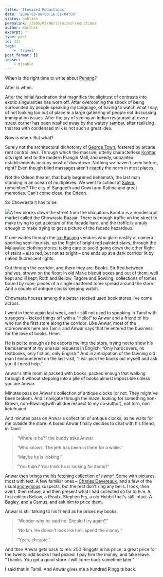 ```yaml
---
title: 'Itemized Reductions'
date: '2006-03-06T00:16:51-04:00'
status: publish
permalink: /2006/03/06/itemized-reductions
author: Karthik
excerpt: ''
type: post
id: 311
tags:
    - 'Travel'
post_format: []
teaser:
    - disable
---
```

When is the right time to write about [Penang](http://en.wikipedia.org/wiki/Penang)?

After is when.

After the initial fascination that magnifies the slightest of contrasts into exotic singularities has worn off. After overcoming the shock of being surrounded by people speaking my language, of having to watch what I say; of not looking too out of place in a large gathering of people not discussing immigration issues. After the joy of seeing an Indian restaurant at every street corner has been washed away by the watery [sambar](http://en.wikipedia.org/wiki/Sambar_%28dish%29), after realizing that tea with condensed milk is not such a great idea.

Now is when. But what?

Surely not the architectural dichotomy of [George Town](http://en.wikipedia.org/wiki/George_Town,_Penang), fostered by arcane rent control laws. Through which the massive, utterly characterless [Komtar](http://en.wikipedia.org/wiki/KOMTAR) sits right next to the modern Prangin Mall, and seedy, unpainted establishments occupy most of downtown. Nothing we haven't seen before, right? Even though blind massages aren't exactly the norm in most places.

Not the Odeon theater, that burly begrimed behemoth, the last man standing in an ocean of multiplexes. We went to school at [Salem](http://en.wikipedia.org/wiki/Salem,_Tamil_Nadu), remember? The city of Sangeeth and Gowri and Rathna and great memories. Can't come close, the Odeon.


So Chowrasta it has to be.

![](../../../../uploads/penang03_new.jpg)A few blocks down the street from the ubiquitous Komtar is a nondescript market called the Chowrasta Bazaar. There is enough traffic on the street to make trying to get a picture of the facade hard, and the traffic is unruly enough to make trying to get a picture of the facade hazardous.

If one wades through the [Ice Kacang](http://en.wikipedia.org/wiki/Ice_kacang) vendors who glare nastily at camera sporting semi-tourists, up the flight of bright red painted stairs, through the Malayalee clothing stores; taking care to avoid going down the other flight of stairs – also red, but not as bright – one ends up at a dark corridor lit by naked fluorescent lights.

Cut through the corridor, and there they are: Books. Stuffed between shelves, strewn on the floor; in old Marie biscuit boxes and out of them; well kept and ill kept; Roth and Bellow, Tagore and Rowling; collections of tomes bound by rope; pieces of a single shattered tome spread around the store. And a couple of antique clocks keeping watch.

Chowrasta houses among the better stocked used book stores I've come across.

I went in there again last week, and – still not used to speaking in Tamil with strangers – kicked things off with a “Hello!” to Anwar and a friend of his who run the first store along the corridor. Like Anwar, most of the storeowners here are Tamil; and Anwar says that he entered the business for the love of books. Hmm.

He is polite enough as he escorts me into the store, trying not to show his bemusement at my unusual requests in English: “Only hardcovers, no textbooks, only fiction, only English.” And in anticipation of the fawning old man I encountered on the last visit, “I will pick the books out myself and ask you if I need help.”

Anwar's little room is packed with books, packed enough that walking through it without stepping into a pile of books almost impossible unless you are Anwar.

Minutes pass on Anwar's collection of antique clocks (or not. They might've been broken). And I navigate through the maze, looking for something non-Brown, non-Rowling(with all due respect to my co-author), not torn, non ketchuped.

And minutes pass on Anwar's collection of antique clocks, as he waits for me outside the store. A bored Anwar finally decides to chat with his friend, in Tamil.

> “Where is he?” the buddy asks Anwar.
> 
> “Who knows. The jerk has been in there for a while.”
> 
> “Maybe he is looking.”
> 
> “You think? You think he is looking for items?”

Anwar then brings me his fetching collection of *items**. Some with pictures, most with text. A few familiar ones – [Charles Devereaux](http://www.amazon.com/gp/search/ref=br_ss_hs/104-1562944-7466355?search-alias=aps&keywords=Devereaux%2C%20Charles), and a few of the usual [anonymous](http://www.amazon.com/exec/obidos/search-handle-url/index=books&field-author-exact=Anonymous&rank=-relevance%2C%2Bavailability%2C-daterank/104-1562944-7466355) suspects, but the rest don't ring any bells. I look, then avert, then refuse, and then present what I had collected so far to him. A first edition Bellow, a Proulx, Stephen Fry, a old Hobbit that's still intact. A Bagley, and a Camus, and ask him to price them.

Anwar is still talking to his friend as he prices my books.

> “Wonder why he said no. Should I try again?”
> 
> “No lah. He doesn't look like he'll spend the money.”
> 
> “Yeah, cheapie.”

And then Anwar gets back to me: 200 Ringgits is his price, a great price for the twenty odd books I had picked. I pay him the money, and take leave. “Thanks. You got a good store. I will come back sometime later.”

I said that in Tamil. And Anwar gives me a hundred Ringgits back.